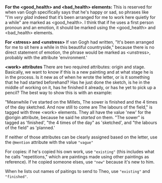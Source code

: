 **For the <good_health> and <bad_health> elements:**
This is reserved for when van Gogh specifically says that he's happy or sad, so phrases like "I’m *very glad* indeed that it’s been arranged for me to work here quietly for a while" are marked as <good_health>. I think that if he uses a first person pronoun and an emotion, it should be marked using the <good_health> and <bad_health> elements.

**For \<stress> and \<unstress>**
If van Gogh had written, "It's been arranged for me to sit here a while in this beautiful countryside," because there is no direct statement of emotion, the phrase would be marked as \<unstress>, probably with the attribute 'environment.'

**\<work> attributes**
There are two required attributes: origin and stage. Basically, we want to know if this is a new painting and at what stage he is in the process. Is it new as of when he wrote the letter, or is it something that he had started beforehand? Has he just done the sketch, is he in the middle of working on it, has he finished it already, or has he yet to pick up a pencil? The best way to show this is with an example: 

"Meanwhile I’ve started on the Millets, The sower is finished and the 4 times of the day sketched. And now still to come are The labours of the field," is tagged with three \<work> elements. They all have the value 'new' for the @origin attribute, because he said he *started* on them. "The sower" is tagged as 'finished', "the 4 times of the day" as 'sketched', and "the labours of the field" as 'planned.'

If neither of those attributes can be clearly assigned based on the letter, use the `@mention` attribute with the value `"vague"`

For copies: if he's copied his own work, use `"existing"` (this includes what he calls "repetitions," which are paintings made using other paintings as reference). If he copied someone elses, use `"new"` because it's new to him.

When he lists out names of paitings to send to Theo, use `"existing"` and `"finished"`.